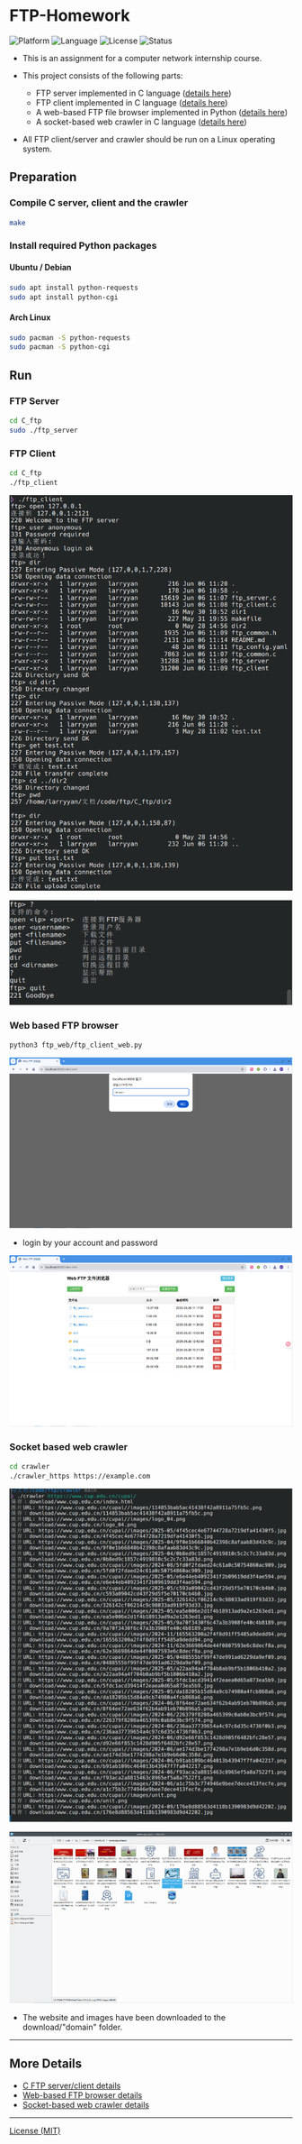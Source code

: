 # FTP-Homework

![Platform](https://img.shields.io/badge/platform-Linux-blue)
![Language](https://img.shields.io/badge/language-C%20%7C%20Python-blueviolet)
![License](https://img.shields.io/badge/license-MIT-green)
![Status](https://img.shields.io/badge/status-educational-important)

- This is an assignment for a computer network internship course.

- This project consists of the following parts:
  - FTP server implemented in C language ([details here](C_ftp/README.md))
  - FTP client implemented in C language ([details here](C_ftp/README.md))
  - A web-based FTP file browser implemented in Python ([details here](ftp_web/README.md))
  - A socket-based web crawler in C language ([details here](crawler/README.md))
  
- All FTP client/server and crawler should be run on a Linux operating system.

## Preparation

### Compile C server, client and the crawler

```bash
make
```

### Install required Python packages

#### Ubuntu / Debian

```bash
sudo apt install python-requests
sudo apt install python-cgi
```

#### Arch Linux

```bash
sudo pacman -S python-requests
sudo pacman -S python-cgi
```

## Run

### FTP Server

```bash
cd C_ftp
sudo ./ftp_server
```

### FTP Client

```bash
cd C_ftp
./ftp_client
```

![image-20250606112255811](assets/image-20250606112255811.png)

![image-20250528190021652](assets/image-20250528190021652.png)

### Web based FTP browser

```bash
python3 ftp_web/ftp_client_web.py
```

![image-20250528190106619](assets/image-20250528190106619.png)

- login by your account and password

![image-20250528190129700](assets/image-20250528190129700.png)

### Socket based web crawler

```bash
cd crawler
./crawler_https https://example.com
```

![image-20250528190143889](assets/image-20250528190143889.png)

![image-20250528190150785](assets/image-20250528190150785.png)

- The website and images have been downloaded to the download/"domain" folder.

---

## More Details

- [C FTP server/client details](C_ftp/README.md)
- [Web-based FTP browser details](ftp_web/README.md)
- [Socket-based web crawler details](crawler/README.md)

---

[License (MIT)](LICENSE)